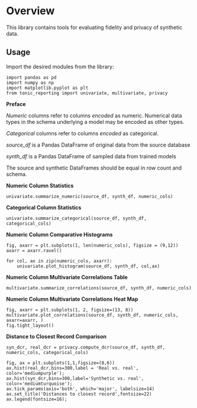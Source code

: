 # Overview
This library contains tools for evaluating fidelity and privacy of synthetic data.

## Usage

Import the desired modules from the library:

```
import pandas as pd
import numpy as np
import matplotlib.pyplot as plt
from tonic_reporting import univariate, multivariate, privacy
```

**Preface**

*Numeric* columns refer to columns *encoded* as numeric. Numerical data types in the schema underlying a model may be encoded as other types.

*Categorical* columns refer to columns *encoded* as categorical.

*source_df* is a Pandas DataFrame of original data from the source database

*synth_df* is a Pandas DataFrame of sampled data from trained models

The source and synthetic DataFrames should be equal in row count and schema.

**Numeric Column Statistics**

`univariate.summarize_numeric(source_df, synth_df, numeric_cols)`

**Categorical Column Statistics**

`univariate.summarize_categorical(source_df, synth_df, categorical_cols)`

**Numeric Column Comparative Histograms**

```
fig, axarr = plt.subplots(1, len(numeric_cols), figsize = (9,12))
axarr = axarr.ravel()

for col, ax in zip(numeric_cols, axarr):
    univariate.plot_histogram(source_df, synth_df, col,ax)
```

**Numeric Column Multivariate Correlations Table**

`multivariate.summarize_correlations(source_df, synth_df, numeric_cols)`

**Numeric Column Multivariate Correlations Heat Map**

```
fig, axarr = plt.subplots(1, 2, figsize=(13, 8))
multivariate.plot_correlations(source_df, synth_df, numeric_cols, axarr=axarr, )
fig.tight_layout()
```

**Distance to Closest Record Comparison**

```
syn_dcr, real_dcr = privacy.compute_dcr(source_df, synth_df, numeric_cols, categorical_cols)

fig, ax = plt.subplots(1,1,figsize=(8,6))
ax.hist(real_dcr,bins=300,label = 'Real vs. real', color='mediumpurple');
ax.hist(syn_dcr,bins=300,label='Synthetic vs. real', color='mediumturquoise');
ax.tick_params(axis='both', which='major', labelsize=14)
ax.set_title('Distances to closest record',fontsize=22)
ax.legend(fontsize=16);
```
